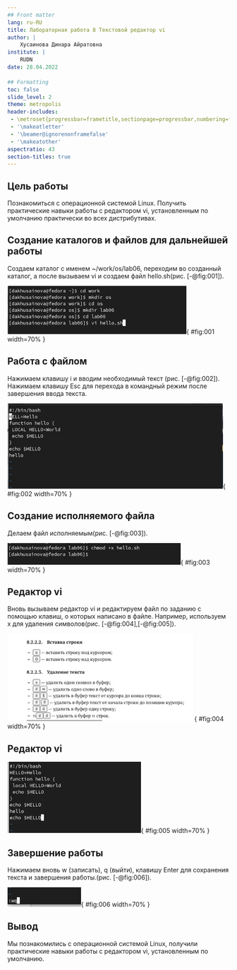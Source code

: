 ```yaml
---
## Front matter
lang: ru-RU
title: Лабораторная работа 8 Текстовой редактор vi
author: |
	Хусаинова Динара Айратовна
institute: |
	RUDN
date: 28.04.2022

## Formatting
toc: false
slide_level: 2
theme: metropolis
header-includes: 
 - \metroset{progressbar=frametitle,sectionpage=progressbar,numbering=fraction}
 - '\makeatletter'
 - '\beamer@ignorenonframefalse'
 - '\makeatother'
aspectratio: 43
section-titles: true
---
```


## Цель работы

Познакомиться с операционной системой Linux. Получить практические навыки работы с редактором vi, установленным по умолчанию практически во всех дистрибутивах.

## Создание каталогов и файлов для дальнейшей работы

Создаем каталог с именем ~/work/os/lab06, переходим во созданный каталог, а после вызываем vi и создаем файл hello.sh(рис. [-@fig:001]).

![Редактор vi](1.jpg){ #fig:001 width=70% }

## Работа с файлом

Нажимаем клавишу i и вводим необходимый текст (рис. [-@fig:002]). Нажимаем клавишу Esc для перехода в командный режим после завершения ввода текста.

![Вводим текст в файл](2.jpg){ #fig:002 width=70% }

## Создание исполняемого файла

Делаем файл исполняемым(рис. [-@fig:003]).

![Вводим chmod](3.jpg){ #fig:003 width=70% }

## Редактор vi

Вновь вызываем редактор vi и редактируем файл по заданию с помощью клавиш, о которых написано в файле. Например, используем x для удаления символов(рис. [-@fig:004],[-@fig:005]).

![Клавиши работы с vi](4.jpg){ #fig:004 width=70% }

## Редактор vi

![Редактирование](5.jpg){ #fig:005 width=70% }

## Завершение работы

Нажимаем вновь w (записать), q (выйти), клавишу Enter для сохранения текста и завершения работы.(рис. [-@fig:006]).

![Завершение работы](6.jpg){ #fig:006 width=70% }

## Вывод

Мы познакомились с операционной системой Linux, получили практические навыки работы с редактором vi, установленным по умолчанию.


